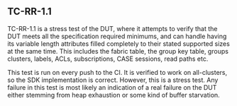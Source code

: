 ## TC-RR-1.1 

TC-RR-1.1 is a stress test of the DUT, where it attempts to verify that the DUT meets all the specification required minimums, and can handle having its variable length attributes filled completely to their stated supported sizes at the same time. This includes the fabric table, the group key table, groups clusters, labels, ACLs, subscriptions, CASE sessions, read paths etc.

This test is run on every push to the CI. It is verified to work on all-clusters, so the SDK implementation is correct. However, this is a stress test. Any failure in this test is most likely an indication of a real failure on the DUT either stemming from heap exhaustion or some kind of buffer starvation. 

